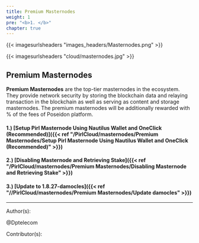 ```yaml
---
title: Premium Masternodes
weight: 1
pre: "<b>1. </b>"
chapter: true
---
```


{{< imagesurlsheaders "images_headers/Masternodes.png" >}}

{{< imagesurlsheaders "cloud/masternodes.jpg" >}}

## Premium Masternodes

**Premium Masternodes** are the top-tier masternodes in the ecosystem.
They provide network security by storing the blockchain data and relaying transaction in the blockchain as well as serving as content and storage masternodes.
The premium masternodes will be additionally rewarded with
% of the fees of Poseidon platform.

#### 1.) [Setup Pirl Masternode Using Nautilus Wallet and OneClick (Recommended)]({{< ref "/PirlCloud/masternodes/Premium Masternodes/Setup Pirl Masternode Using Nautilus Wallet and OneClick (Recommended)" >}})

#### 2.) [Disabling Masternode and Retrieving Stake]({{< ref "/PirlCloud/masternodes/Premium Masternodes/Disabling Masternode and Retrieving Stake" >}})

#### 3.) [Update to 1.8.27-damocles]({{< ref "//PirlCloud/masternodes/Premium Masternodes/Update damocles" >}})

---
Author(s):

@Dptelecom

Contributor(s):
